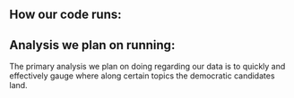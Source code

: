 ## How our code runs:

## Analysis we plan on running:
The primary analysis we plan on doing regarding our data is to quickly and effectively gauge where along certain topics the democratic candidates land. 
